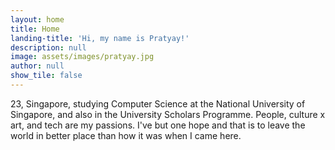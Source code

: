 ```yaml
---
layout: home
title: Home
landing-title: 'Hi, my name is Pratyay!'
description: null
image: assets/images/pratyay.jpg
author: null
show_tile: false
---
```


23, Singapore, studying Computer Science at the National University of Singapore, and also in the University Scholars Programme. People, culture x art, and tech are my passions. I've but one hope and that is to leave the world in better place than how it was when I came here.

